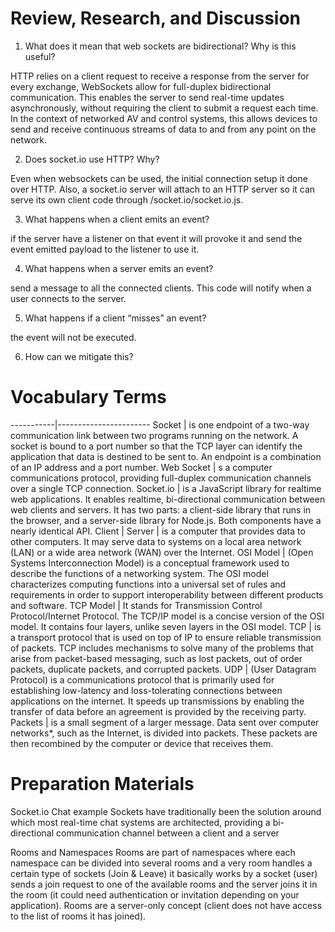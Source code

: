 # Review, Research, and Discussion

1. What does it mean that web sockets are bidirectional? Why is this useful?

HTTP relies on a client request to receive a response from the server for every exchange,
WebSockets allow for full-duplex bidirectional communication. This enables the server to send real-time updates asynchronously, without requiring the client to submit a request each time. In the context of networked AV and control systems, this allows devices to send and receive continuous streams of data to and from any point on the network.

2. Does socket.io use HTTP? Why?

Even when websockets can be used, the initial connection setup it done over HTTP. Also, a socket.io server will attach to an HTTP server so it can serve its own client code through /socket.io/socket.io.js.

3. What happens when a client emits an event?

if the server have a listener on that event it will provoke it and send the event emitted payload to the listener to use it.

4. What happens when a server emits an event?

send a message to all the connected clients. This code will notify when a user connects to the server.

5. What happens if a client “misses” an event?

the event will not be executed.

6. How can we mitigate this?

# Vocabulary Terms

-----------|-----------------------
Socket     | is one endpoint of a two-way communication link between two programs running on the network. A socket is bound to a port number so that the TCP layer can identify the application that data is destined to be sent to. An endpoint is a combination of an IP address and a port number.
Web Socket | s a computer communications protocol, providing full-duplex communication channels over a single TCP connection.
Socket.io  | is a JavaScript library for realtime web applications. It enables realtime, bi-directional communication between web clients and servers. It has two parts: a client-side library that runs in the browser, and a server-side library for Node.js. Both components have a nearly identical API. 
Client     |
Server     | is a computer that provides data to other computers. It may serve data to systems on a local area network (LAN) or a wide area network (WAN) over the Internet.
OSI Model  | (Open Systems Interconnection Model) is a conceptual framework used to describe the functions of a networking system. The OSI model characterizes computing functions into a universal set of rules and requirements in order to support interoperability between different products and software.
TCP Model  | It stands for Transmission Control Protocol/Internet Protocol. The TCP/IP model is a concise version of the OSI model. It contains four layers, unlike seven layers in the OSI model.
TCP        | is a transport protocol that is used on top of IP to ensure reliable transmission of packets. TCP includes mechanisms to solve many of the problems that arise from packet-based messaging, such as lost packets, out of order packets, duplicate packets, and corrupted packets.
UDP        | (User Datagram Protocol) is a communications protocol that is primarily used for establishing low-latency and loss-tolerating connections between applications on the internet. It speeds up transmissions by enabling the transfer of data before an agreement is provided by the receiving party.
Packets    | is a small segment of a larger message. Data sent over computer networks*, such as the Internet, is divided into packets. These packets are then recombined by the computer or device that receives them.


# Preparation Materials

Socket.io Chat example Sockets have traditionally been the solution around which most real-time chat systems are architected, providing a bi-directional communication channel between a client and a server

Rooms and Namespaces Rooms are part of namespaces where each namespace can be divided into several rooms and a very room handles a certain type of sockets (Join & Leave) it basically works by a socket (user) sends a join request to one of the available rooms and the server joins it in the room (it could need authentication or invitation depending on your application). Rooms are a server-only concept (client does not have access to the list of rooms it has joined).